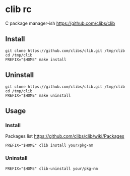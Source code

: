 # clib rc

C package manager-ish <https://github.com/clibs/clib>

## Install

    git clone https://github.com/clibs/clib.git /tmp/clib
    cd /tmp/clib
    PREFIX="$HOME" make install

## Uninstall

    git clone https://github.com/clibs/clib.git /tmp/clib
    cd /tmp/clib
    PREFIX="$HOME" make uninstall

## Usage

### Install

Packages list <https://github.com/clibs/clib/wiki/Packages>

    PREFIX="$HOME" clib install your/pkg-nm

### Uninstall

    PREFIX="$HOME" clib-uninstall your/pkg-nm
